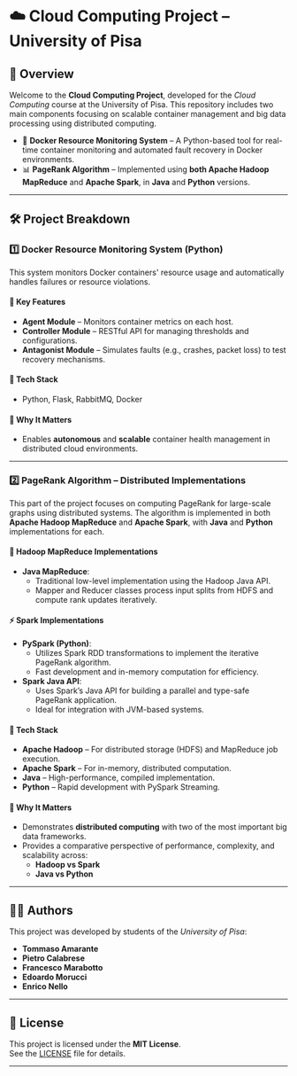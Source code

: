 # ☁️ Cloud Computing Project – University of Pisa

## 🚀 Overview

Welcome to the **Cloud Computing Project**, developed for the *Cloud Computing* course at the University of Pisa. This repository includes two main components focusing on scalable container management and big data processing using distributed computing.

- 🐳 **Docker Resource Monitoring System** – A Python-based tool for real-time container monitoring and automated fault recovery in Docker environments.
- 📊 **PageRank Algorithm** – Implemented using **both Apache Hadoop MapReduce** and **Apache Spark**, in **Java** and **Python** versions.

---

## 🛠️ Project Breakdown

### 1️⃣ Docker Resource Monitoring System (Python)

This system monitors Docker containers' resource usage and automatically handles failures or resource violations.

#### 🔧 Key Features
- **Agent Module** – Monitors container metrics on each host.
- **Controller Module** – RESTful API for managing thresholds and configurations.
- **Antagonist Module** – Simulates faults (e.g., crashes, packet loss) to test recovery mechanisms.

#### 🧰 Tech Stack
- Python, Flask, RabbitMQ, Docker

#### 🎯 Why It Matters
- Enables **autonomous** and **scalable** container health management in distributed cloud environments.

---

### 2️⃣ PageRank Algorithm – Distributed Implementations

This part of the project focuses on computing PageRank for large-scale graphs using distributed systems. The algorithm is implemented in both **Apache Hadoop MapReduce** and **Apache Spark**, with **Java** and **Python** implementations for each.

#### 📌 Hadoop MapReduce Implementations
- **Java MapReduce**:
  - Traditional low-level implementation using the Hadoop Java API.
  - Mapper and Reducer classes process input splits from HDFS and compute rank updates iteratively.

#### ⚡ Spark Implementations
- **PySpark (Python)**:
  - Utilizes Spark RDD transformations to implement the iterative PageRank algorithm.
  - Fast development and in-memory computation for efficiency.
- **Spark Java API**:
  - Uses Spark’s Java API for building a parallel and type-safe PageRank application.
  - Ideal for integration with JVM-based systems.

#### 🧰 Tech Stack
- **Apache Hadoop** – For distributed storage (HDFS) and MapReduce job execution.
- **Apache Spark** – For in-memory, distributed computation.
- **Java** – High-performance, compiled implementation.
- **Python** – Rapid development with PySpark Streaming.

#### 🎯 Why It Matters
- Demonstrates **distributed computing** with two of the most important big data frameworks.
- Provides a comparative perspective of performance, complexity, and scalability across:
  - **Hadoop vs Spark**
  - **Java vs Python**

---

## 👨‍💻 Authors

This project was developed by students of the *University of Pisa*:

- **Tommaso Amarante**
- **Pietro Calabrese**
- **Francesco Marabotto**
- **Edoardo Morucci**
- **Enrico Nello**

---

## 📜 License

This project is licensed under the **MIT License**.  
See the [LICENSE](./LICENSE) file for details.

---
